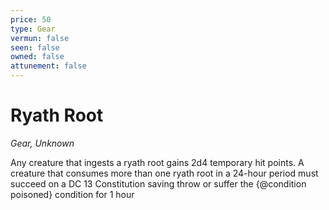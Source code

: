 ```yaml
---
price: 50
type: Gear
vermun: false
seen: false
owned: false
attunement: false
---
```

# Ryath Root

*Gear, Unknown*

Any creature that ingests a ryath root gains 2d4 temporary hit points. A creature that consumes more than one ryath root in a 24-hour period must succeed on a DC 13 Constitution saving throw or suffer the {@condition poisoned} condition for 1 hour